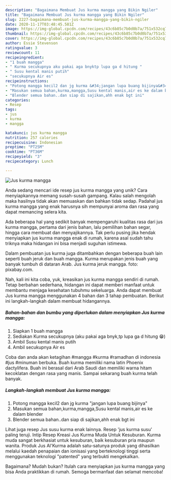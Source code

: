 ```yaml
---
description: "Bagaimana Membuat Jus kurma mangga yang Bikin Ngiler"
title: "Bagaimana Membuat Jus kurma mangga yang Bikin Ngiler"
slug: 2227-bagaimana-membuat-jus-kurma-mangga-yang-bikin-ngiler
date: 2020-11-17T03:48:45.581Z
image: https://img-global.cpcdn.com/recipes/43c6b85c7b0d0b7a/751x532cq70/jus-kurma-mangga-foto-resep-utama.jpg
thumbnail: https://img-global.cpcdn.com/recipes/43c6b85c7b0d0b7a/751x532cq70/jus-kurma-mangga-foto-resep-utama.jpg
cover: https://img-global.cpcdn.com/recipes/43c6b85c7b0d0b7a/751x532cq70/jus-kurma-mangga-foto-resep-utama.jpg
author: Essie Stevenson
ratingvalue: 3
reviewcount: 11
recipeingredient:
- "1 buah mangga"
- " Kurma secukupnya aku pakai aga bnyktp lupa ga d hitung "
- " Susu kental manis putih"
- "secukupnya Air es"
recipeinstructions:
- "Potong mangga kecil2 dan jg kurma &#34;jangan lupa buang bijinya&#34;"
- "Masukan semua bahan,kurma,mangga,Susu kental manis,air es ke dalam blender"
- "Blender semua bahan..dan siap di sajikan,ahh enak bgt ini"
categories:
- Resep
tags:
- jus
- kurma
- mangga

katakunci: jus kurma mangga 
nutrition: 257 calories
recipecuisine: Indonesian
preptime: "PT25M"
cooktime: "PT36M"
recipeyield: "3"
recipecategory: Lunch

---
```



![Jus kurma mangga](https://img-global.cpcdn.com/recipes/43c6b85c7b0d0b7a/751x532cq70/jus-kurma-mangga-foto-resep-utama.jpg)

Anda sedang mencari ide resep jus kurma mangga yang unik? Cara menyiapkannya memang susah-susah gampang. Kalau salah mengolah maka hasilnya tidak akan memuaskan dan bahkan tidak sedap. Padahal jus kurma mangga yang enak harusnya sih mempunyai aroma dan rasa yang dapat memancing selera kita.

Ada beberapa hal yang sedikit banyak mempengaruhi kualitas rasa dari jus kurma mangga, pertama dari jenis bahan, lalu pemilihan bahan segar, hingga cara membuat dan menyajikannya. Tak perlu pusing jika hendak menyiapkan jus kurma mangga enak di rumah, karena asal sudah tahu triknya maka hidangan ini bisa menjadi suguhan istimewa.

Dalam pembuatan jus kurma juga ditambahkan dengan beberapa buah lain seperti buah jeruk dan buah mangga. Kurma merupakan jenis buah yang banyak tumbuh di dataran Arab. Jus kurma jeruk mangga. foto: pixabay.com.


Nah, kali ini kita coba, yuk, kreasikan jus kurma mangga sendiri di rumah. Tetap berbahan sederhana, hidangan ini dapat memberi manfaat untuk membantu menjaga kesehatan tubuhmu sekeluarga. Anda dapat membuat Jus kurma mangga menggunakan 4 bahan dan 3 tahap pembuatan. Berikut ini langkah-langkah dalam membuat hidangannya.

<!--inarticleads1-->

##### Bahan-bahan dan bumbu yang diperlukan dalam menyiapkan Jus kurma mangga:

1. Siapkan 1 buah mangga
1. Sediakan  Kurma secukupnya (aku pakai aga bnyk,tp lupa ga d hitung 😁)
1. Ambil  Susu kental manis putih
1. Ambil secukupnya Air es


Coba dan anda akan ketagihan #mangga #kurma #ramadhan di indonesia #jus #minuman berbuka. Buah kurma memiliki nama latin Phoenix dactylifera. Buah ini berasal dari Arab Saudi dan memiliki warna hitam kecoklatan dengan rasa yang manis. Sampai sekarang buah kurma telah banyak. 

<!--inarticleads2-->

##### Langkah-langkah membuat Jus kurma mangga:

1. Potong mangga kecil2 dan jg kurma &#34;jangan lupa buang bijinya&#34;
1. Masukan semua bahan,kurma,mangga,Susu kental manis,air es ke dalam blender
1. Blender semua bahan..dan siap di sajikan,ahh enak bgt ini


Lihat juga resep Jus susu kurma enak lainnya. Resep &#39;jus kurma susu&#39; paling teruji. Intip Resep Kreasi Jus Kurma Muda Untuk Kesuburan. Kurma muda sangat berkhasiat untuk kesuburan, baik kesuburan pria maupun wanita. Produk Jus Al&#39;Kurma adalah satu-satunya produk yang dihasilkan melalui kaedah penapaian dan ionisasi yang berteknologi tinggi serta menggunakan teknologi &#34;patented&#34; yang terbukti mengekalkan. 

Bagaimana? Mudah bukan? Itulah cara menyiapkan jus kurma mangga yang bisa Anda praktikkan di rumah. Semoga bermanfaat dan selamat mencoba!
